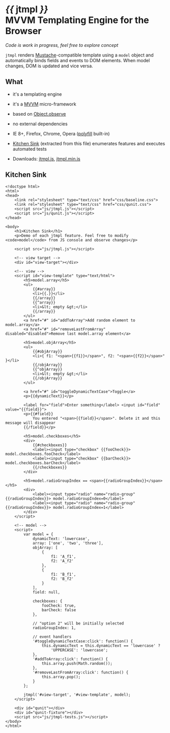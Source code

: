 _{{_ jtmpl _}}_<br>MVVM Templating Engine for the Browser
=========================================================

_Code is work in progress, feel free to explore concept_

`jtmpl` renders [Mustache](https://github.com/janl/mustache.js)-compatible template using a `model` object and automatically binds fields and events to DOM elements. When model changes, DOM is updated and vice versa.


What
-----

* it's a templating engine

* it's a [MVVM](http://en.wikipedia.org/wiki/Model_View_ViewModel) micro-framework

* based on [Object.observe](http://updates.html5rocks.com/2012/11/Respond-to-change-with-Object-observe)

* no external dependencies

* IE 8+, Firefox, Chrome, Opera ([polyfill](https://github.com/jdarling/Object.observe) built-in)

* [Kitchen Sink](kitchensink.html) (extracted from this file) enumerates features and executes automated tests

* Downloads: [jtmpl.js](js/jtmpl.js), [jtmpl.min.js](js/jtmpl.min.js)



Kitchen Sink
------------

	<!doctype html>
	<html>
	<head>
		<link rel="stylesheet" type="text/css" href="css/baseline.css">
		<link rel="stylesheet" type="text/css" href="css/qunit.css">
		<script src="js/jtmpl.js"></script>
		<script src="js/qunit.js"></script>
	</head>
	
	<body>
		<h1>Kitchen Sink</h1>
		<p>Demo of each jtmpl feature. Feel free to modify <code>model</code> from JS console and observe changes</p>

		<script src="js/jtmpl.js"></script>

		<!-- view target -->
		<div id="view-target"></div>

		<!-- view -->
		<script id="view-template" type="text/html">
			<h5>model.array</h5>
			<ul>
				{{#array}}
				<li>{{.}}</li>
				{{/array}}
				{{^array}}
				<li>&lt; empty &gt;</li>
				{{/array}}
			</ul>
			<a href="#" id="addToArray">Add random element to model.array</a>
			<a href="#" id="removeLastFromArray" disabled="disabled">Remove last model.array element</a>

			<h5>model.objArray</h5>
			<ul>
				{{#objArray}}
				<li>{ f1: "<span>{{f1}}</span>", f2: "<span>{{f2}}</span>" }</li>
				{{/objArray}}
				{{^objArray}}
				<li>&lt; empty &gt;</li>
				{{/objArray}}
			</ul>
		
			<a href="#" id="toggleDynamicTextCase">Toggle</a>
			<p>{{dynamicText}}</p>

			<label for="field">Enter something</label> <input id="field" value="{{field}}">
			<p>{{#field}}
				You entered "<span>{{field}}</span>". Delete it and this message will disappear
			{{/field}}</p>

			<h5>model.checkboxes</h5>
			<div>
				{{#checkboxes}}
				<label><input type="checkbox" {{fooCheck}}> model.checkboxes.fooCheck</label>
				<label><input type="checkbox" {{barCheck}}> model.checkboxes.barCheck</label>
				{{/checkboxes}}
			</div>

			<h5>model.radioGroupIndex == <span>{{radioGroupIndex}}</span></h5>
			<div>
				<label><input type="radio" name="radio-group" {{radioGroupIndex}}> model.radioGroupIndex=0</label>
				<label><input type="radio" name="radio-group" {{radioGroupIndex}}> model.radioGroupIndex=1</label>
			</div>
		</script>

		<!-- model -->
		<script>
			var model = {
				dynamicText: 'lowercase',
				array: ['one', 'two', 'three'],
				objArray: [
					{
						f1: 'A_f1',
						f2: 'A_f2'
					},
					{
						f1: 'B_f1',
						f2: 'B_f2'
					}
				],
				field: null,

				checkboxes: {
					fooCheck: true,
					barCheck: false
				},

				// "option 2" will be initially selected
				radioGroupIndex: 1,

				// event handlers
				'#toggleDynamicTextCase:click': function() {
					this.dynamicText = this.dynamicText == 'lowercase' ?
						'UPPERCASE': 'lowercase';
				},
				'#addToArray:click': function() {
					this.array.push(Math.random());
				},
				'#removeLastFromArray:click': function() {
					this.array.pop();
				}
			};

			jtmpl('#view-target', '#view-template', model);
		</script>

		<div id="qunit"></div>
		<div id="qunit-fixture"></div>
		<script src="js/jtmpl-tests.js"></script>
	</body>
	</html>
